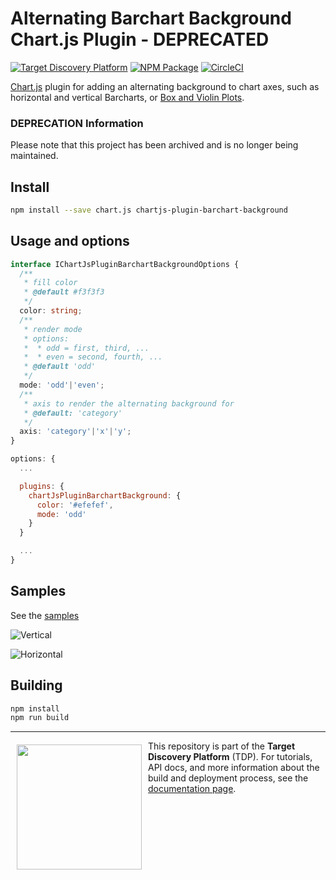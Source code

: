 # Alternating Barchart Background Chart.js Plugin - DEPRECATED
[![Target Discovery Platform][tdp-image]][tdp-url] [![NPM Package][npm-image]][npm-url] [![CircleCI][circleci-image]][circleci-url]

[Chart.js](http://www.chartjs.org/) plugin for adding an alternating background to chart axes, such as horizontal and vertical Barcharts, or [Box and Violin Plots](https://github.com/datavisyn/chartjs-chart-box-and-violin-plot).

### DEPRECATION Information

Please note that this project has been archived and is no longer being maintained.


## Install
```bash
npm install --save chart.js chartjs-plugin-barchart-background
```

## Usage and options

```typescript
interface IChartJsPluginBarchartBackgroundOptions {
  /**
   * fill color
   * @default #f3f3f3
   */
  color: string;
  /**
   * render mode
   * options:
   *  * odd = first, third, ...
   *  * even = second, fourth, ...
   * @default 'odd'
   */
  mode: 'odd'|'even';
  /**
   * axis to render the alternating background for
   * @default: 'category'
   */
  axis: 'category'|'x'|'y';
}
```

```javascript
options: {
  ...

  plugins: {
    chartJsPluginBarchartBackground: {
      color: '#efefef',
      mode: 'odd'
    }
  }

  ...
}
```

## Samples
See the [samples](https://github.com/datavisyn/chartjs-plugin-barchart-background/tree/master/samples)


![Vertical](https://user-images.githubusercontent.com/5220584/35855546-d94b2ee8-0b33-11e8-962f-47e7b0dca0ab.PNG)


![Horizontal](https://user-images.githubusercontent.com/5220584/35855562-eb4d7588-0b33-11e8-9386-d02ce56af1c7.PNG)

## Building

```sh
npm install
npm run build
```


 ***
<a href="https://www.datavisyn.io"><img src="https://www.datavisyn.io/img/logos/datavisyn-logo.png" align="left" width="200px" hspace="10" vspace="6"></a>
This repository is part of the **Target Discovery Platform** (TDP). For tutorials, API docs, and more information about the build and deployment process, see the [documentation page](https://wiki.datavisyn.io).


[tdp-image]: https://img.shields.io/badge/Target%20Discovery%20Platform-Library-violet.svg
[tdp-url]: http://datavisyn.io
[npm-image]: https://badge.fury.io/js/chartjs-plugin-barchart-background.svg
[npm-url]: https://npmjs.org/package/chartjs-plugin-barchart-background
[circleci-image]: https://circleci.com/gh/datavisyn/chartjs-plugin-barchart-background.svg?style=shield
[circleci-url]: https://circleci.com/gh/datavisyn/chartjs-plugin-barchart-background

